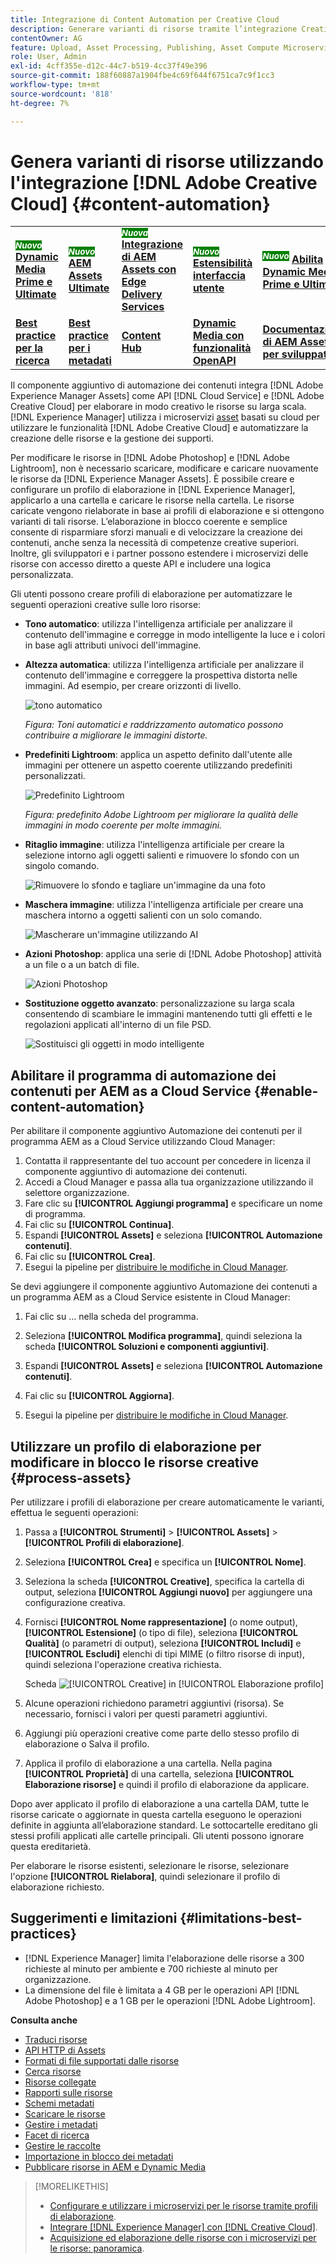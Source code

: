 ```yaml
---
title: Integrazione di Content Automation per Creative Cloud
description: Generare varianti di risorse tramite l’integrazione Creative Cloud
contentOwner: AG
feature: Upload, Asset Processing, Publishing, Asset Compute Microservices
role: User, Admin
exl-id: 4cff355e-d12c-44c7-b519-4cc37f49e396
source-git-commit: 188f60887a1904fbe4c69f644f6751ca7c9f1cc3
workflow-type: tm+mt
source-wordcount: '818'
ht-degree: 7%

---
```


# Genera varianti di risorse utilizzando l&#39;integrazione [!DNL Adobe Creative Cloud] {#content-automation}

<table>
    <tr>
        <td>
            <sup style= "background-color:#008000; color:#FFFFFF; font-weight:bold"><i>Nuovo</i></sup> <a href="/help/assets/dynamic-media/dm-prime-ultimate.md"><b>Dynamic Media Prime e Ultimate</b></a>
        </td>
        <td>
            <sup style= "background-color:#008000; color:#FFFFFF; font-weight:bold"><i>Nuovo</i></sup> <a href="/help/assets/assets-ultimate-overview.md"><b>AEM Assets Ultimate</b></a>
        </td>
        <td>
            <sup style= "background-color:#008000; color:#FFFFFF; font-weight:bold"><i>Nuova</i></sup> <a href="/help/assets/integrate-aem-assets-edge-delivery-services.md"><b>Integrazione di AEM Assets con Edge Delivery Services</b></a>
        </td>
        <td>
            <sup style= "background-color:#008000; color:#FFFFFF; font-weight:bold"><i>Nuovo</i></sup> <a href="/help/assets/aem-assets-view-ui-extensibility.md"><b>Estensibilità interfaccia utente</b></a>
        </td>
          <td>
            <sup style= "background-color:#008000; color:#FFFFFF; font-weight:bold"><i>Nuovo</i></sup> <a href="/help/assets/dynamic-media/enable-dynamic-media-prime-and-ultimate.md"><b>Abilita Dynamic Media Prime e Ultimate</b></a>
        </td>
    </tr>
    <tr>
        <td>
            <a href="/help/assets/search-best-practices.md"><b>Best practice per la ricerca</b></a>
        </td>
        <td>
            <a href="/help/assets/metadata-best-practices.md"><b>Best practice per i metadati</b></a>
        </td>
        <td>
            <a href="/help/assets/product-overview.md"><b>Content Hub</b></a>
        </td>
        <td>
            <a href="/help/assets/dynamic-media-open-apis-overview.md"><b>Dynamic Media con funzionalità OpenAPI</b></a>
        </td>
        <td>
            <a href="https://developer.adobe.com/experience-cloud/experience-manager-apis/"><b>Documentazione di AEM Assets per sviluppatori</b></a>
        </td>
    </tr>
</table>

Il componente aggiuntivo di automazione dei contenuti integra [!DNL Adobe Experience Manager Assets] come API [!DNL Cloud Service] e [!DNL Adobe Creative Cloud] per elaborare in modo creativo le risorse su larga scala. [!DNL Experience Manager] utilizza i microservizi [asset](/help/assets/asset-microservices-overview.md) basati su cloud per utilizzare le funzionalità [!DNL Adobe Creative Cloud] e automatizzare la creazione delle risorse e la gestione dei supporti.

Per modificare le risorse in [!DNL Adobe Photoshop] e [!DNL Adobe Lightroom], non è necessario scaricare, modificare e caricare nuovamente le risorse da [!DNL Experience Manager Assets]. È possibile creare e configurare un profilo di elaborazione in [!DNL Experience Manager], applicarlo a una cartella e caricare le risorse nella cartella. Le risorse caricate vengono rielaborate in base ai profili di elaborazione e si ottengono varianti di tali risorse. L’elaborazione in blocco coerente e semplice consente di risparmiare sforzi manuali e di velocizzare la creazione dei contenuti, anche senza la necessità di competenze creative superiori. Inoltre, gli sviluppatori e i partner possono estendere i microservizi delle risorse con accesso diretto a queste API e includere una logica personalizzata.

Gli utenti possono creare profili di elaborazione per automatizzare le seguenti operazioni creative sulle loro risorse:

* **Tono automatico**: utilizza l&#39;intelligenza artificiale per analizzare il contenuto dell&#39;immagine e corregge in modo intelligente la luce e i colori in base agli attributi univoci dell&#39;immagine.

* **Altezza automatica**: utilizza l&#39;intelligenza artificiale per analizzare il contenuto dell&#39;immagine e correggere la prospettiva distorta nelle immagini. Ad esempio, per creare orizzonti di livello.

  ![tono automatico](/help/assets/assets/content-automation-autotone.png)

  *Figura: Toni automatici e raddrizzamento automatico possono contribuire a migliorare le immagini distorte.*

* **Predefiniti Lightroom**: applica un aspetto definito dall&#39;utente alle immagini per ottenere un aspetto coerente utilizzando predefiniti personalizzati.

  ![Predefinito Lightroom](/help/assets/assets/content-automation-lrpresets.png)

  *Figura: predefinito Adobe Lightroom per migliorare la qualità delle immagini in modo coerente per molte immagini.*

* **Ritaglio immagine**: utilizza l&#39;intelligenza artificiale per creare la selezione intorno agli oggetti salienti e rimuovere lo sfondo con un singolo comando.

  ![Rimuovere lo sfondo e tagliare un&#39;immagine da una foto](/help/assets/assets/content-automation-backgroundremove.png)

* **Maschera immagine**: utilizza l&#39;intelligenza artificiale per creare una maschera intorno a oggetti salienti con un solo comando.

  ![Mascherare un&#39;immagine utilizzando AI](/help/assets/assets/content-automation-mask.png)

* **Azioni Photoshop**: applica una serie di [!DNL Adobe Photoshop] attività a un file o a un batch di file.

  ![Azioni Photoshop](/help/assets/assets/content-automation-psactions.png)

* **Sostituzione oggetto avanzato**: personalizzazione su larga scala consentendo di scambiare le immagini mantenendo tutti gli effetti e le regolazioni applicati all&#39;interno di un file PSD.

  ![Sostituisci gli oggetti in modo intelligente](/help/assets/assets/content-automation-objectreplace.png)

## Abilitare il programma di automazione dei contenuti per AEM as a Cloud Service {#enable-content-automation}

Per abilitare il componente aggiuntivo Automazione dei contenuti per il programma AEM as a Cloud Service utilizzando Cloud Manager:

1. Contatta il rappresentante del tuo account per concedere in licenza il componente aggiuntivo di automazione dei contenuti.
1. Accedi a Cloud Manager e passa alla tua organizzazione utilizzando il selettore organizzazione.
1. Fare clic su **[!UICONTROL Aggiungi programma]** e specificare un nome di programma.
1. Fai clic su **[!UICONTROL Continua]**.
1. Espandi **[!UICONTROL Assets]** e seleziona **[!UICONTROL Automazione contenuti]**.
1. Fai clic su **[!UICONTROL Crea]**.
1. Esegui la pipeline per [distribuire le modifiche in Cloud Manager](https://experienceleague.adobe.com/docs/experience-manager-cloud-service/content/implementing/using-cloud-manager/deploy-code.html).

Se devi aggiungere il componente aggiuntivo Automazione dei contenuti a un programma AEM as a Cloud Service esistente in Cloud Manager:

1. Fai clic su ... nella scheda del programma.

1. Seleziona **[!UICONTROL Modifica programma]**, quindi seleziona la scheda **[!UICONTROL Soluzioni e componenti aggiuntivi]**.

1. Espandi **[!UICONTROL Assets]** e seleziona **[!UICONTROL Automazione contenuti]**.
1. Fai clic su **[!UICONTROL Aggiorna]**.
1. Esegui la pipeline per [distribuire le modifiche in Cloud Manager](https://experienceleague.adobe.com/docs/experience-manager-cloud-service/content/implementing/using-cloud-manager/deploy-code.html).

## Utilizzare un profilo di elaborazione per modificare in blocco le risorse creative {#process-assets}

Per utilizzare i profili di elaborazione per creare automaticamente le varianti, effettua le seguenti operazioni:

1. Passa a **[!UICONTROL Strumenti]** > **[!UICONTROL Assets]** > **[!UICONTROL Profili di elaborazione]**.

1. Seleziona **[!UICONTROL Crea]** e specifica un **[!UICONTROL Nome]**.

1. Seleziona la scheda **[!UICONTROL Creative]**, specifica la cartella di output, seleziona **[!UICONTROL Aggiungi nuovo]** per aggiungere una configurazione creativa.

1. Fornisci **[!UICONTROL Nome rappresentazione]** (o nome output), **[!UICONTROL Estensione]** (o tipo di file), seleziona **[!UICONTROL Qualità]** (o parametri di output), seleziona **[!UICONTROL Includi]** e **[!UICONTROL Escludi]** elenchi di tipi MIME (o filtro risorse di input), quindi seleziona l&#39;operazione creativa richiesta.

   Scheda ![[!UICONTROL Creative] in [!UICONTROL Elaborazione profilo]](assets/creative-processing-profile.png)

1. Alcune operazioni richiedono parametri aggiuntivi (risorsa). Se necessario, fornisci i valori per questi parametri aggiuntivi.

1. Aggiungi più operazioni creative come parte dello stesso profilo di elaborazione o Salva il profilo.

1. Applica il profilo di elaborazione a una cartella. Nella pagina **[!UICONTROL Proprietà]** di una cartella, seleziona **[!UICONTROL Elaborazione risorse]** e quindi il profilo di elaborazione da applicare.

Dopo aver applicato il profilo di elaborazione a una cartella DAM, tutte le risorse caricate o aggiornate in questa cartella eseguono le operazioni definite in aggiunta all’elaborazione standard. Le sottocartelle ereditano gli stessi profili applicati alle cartelle principali. Gli utenti possono ignorare questa ereditarietà.

Per elaborare le risorse esistenti, selezionare le risorse, selezionare l&#39;opzione **[!UICONTROL Rielabora]**, quindi selezionare il profilo di elaborazione richiesto.

## Suggerimenti e limitazioni {#limitations-best-practices}

* [!DNL Experience Manager] limita l&#39;elaborazione delle risorse a 300 richieste al minuto per ambiente e 700 richieste al minuto per organizzazione.
* La dimensione del file è limitata a 4 GB per le operazioni API [!DNL Adobe Photoshop] e a 1 GB per le operazioni [!DNL Adobe Lightroom].

**Consulta anche**

* [Traduci risorse](translate-assets.md)
* [API HTTP di Assets](mac-api-assets.md)
* [Formati di file supportati dalle risorse](file-format-support.md)
* [Cerca risorse](search-assets.md)
* [Risorse collegate](use-assets-across-connected-assets-instances.md)
* [Rapporti sulle risorse](asset-reports.md)
* [Schemi metadati](metadata-schemas.md)
* [Scaricare le risorse](download-assets-from-aem.md)
* [Gestire i metadati](manage-metadata.md)
* [Facet di ricerca](search-facets.md)
* [Gestire le raccolte](manage-collections.md)
* [Importazione in blocco dei metadati](metadata-import-export.md)
* [Pubblicare risorse in AEM e Dynamic Media](/help/assets/publish-assets-to-aem-and-dm.md)

>[!MORELIKETHIS]
>
>* [Configurare e utilizzare i microservizi per le risorse tramite profili di elaborazione](/help/assets/asset-microservices-configure-and-use.md).
>* [Integrare [!DNL Experience Manager] con [!DNL Creative Cloud]](/help/assets/aem-cc-integration-best-practices.md).
>* [Acquisizione ed elaborazione delle risorse con i microservizi per le risorse: panoramica](/help/assets/asset-microservices-overview.md).
